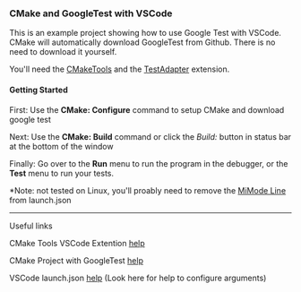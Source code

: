 ### CMake and GoogleTest with VSCode

This is an example project showing how to use Google Test with VSCode. CMake will automatically download GoogleTest from Github. There is no need to download it yourself.

You'll need the [CMakeTools] and the [TestAdapter] extension.

#### Getting Started

First: Use the **CMake: Configure** command to setup CMake and download google test

Next: Use the **CMake: Build** command or click the *Build:* button in status bar at the bottom of the window

Finally: Go over to the **Run** menu to run the program in the debugger, or the **Test** menu to run your tests.

*Note: not tested on Linux, you'll proably need to remove the [MiMode Line](./.vscode/launch.json) from launch.json

--------

Useful links

CMake Tools VSCode Extention [help](https://vector-of-bool.github.io/docs/vscode-cmake-tools/index.html)

CMake Project with GoogleTest [help](https://raymii.org/s/tutorials/Cpp_project_setup_with_cmake_and_unit_tests.html)

VSCode launch.json [help](https://code.visualstudio.com/docs/cpp/launch-json-reference)
(Look here for help to configure arguments)

[TestAdapter]: https://marketplace.visualstudio.com/items?itemName=matepek.vscode-catch2-test-adapter
[CMakeTools]: https://marketplace.visualstudio.com/items?itemName=ms-vscode.cmake-tools